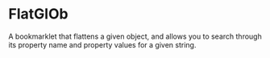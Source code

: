 FlatGlOb
========

A bookmarklet that flattens a given object, and allows you to search through its property name and property values for a given string.
